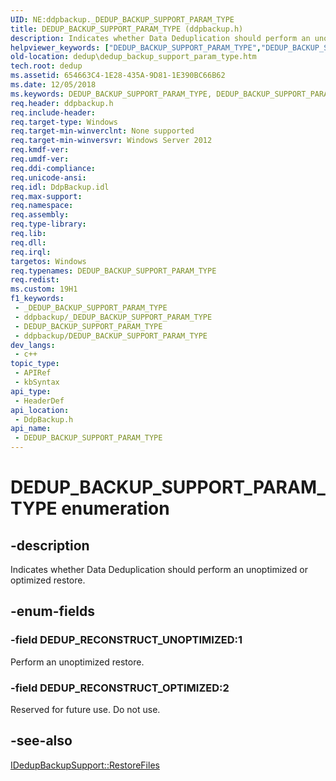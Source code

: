 ```yaml
---
UID: NE:ddpbackup._DEDUP_BACKUP_SUPPORT_PARAM_TYPE
title: DEDUP_BACKUP_SUPPORT_PARAM_TYPE (ddpbackup.h)
description: Indicates whether Data Deduplication should perform an unoptimized or optimized restore.
helpviewer_keywords: ["DEDUP_BACKUP_SUPPORT_PARAM_TYPE","DEDUP_BACKUP_SUPPORT_PARAM_TYPE enumeration [Data Deduplication API]","DEDUP_RECONSTRUCT_OPTIMIZED","DEDUP_RECONSTRUCT_UNOPTIMIZED","ddpbackup/DEDUP_BACKUP_SUPPORT_PARAM_TYPE","ddpbackup/DEDUP_RECONSTRUCT_OPTIMIZED","ddpbackup/DEDUP_RECONSTRUCT_UNOPTIMIZED","dedup.dedup_backup_support_param_type"]
old-location: dedup\dedup_backup_support_param_type.htm
tech.root: dedup
ms.assetid: 654663C4-1E28-435A-9D81-1E390BC66B62
ms.date: 12/05/2018
ms.keywords: DEDUP_BACKUP_SUPPORT_PARAM_TYPE, DEDUP_BACKUP_SUPPORT_PARAM_TYPE enumeration [Data Deduplication API], DEDUP_RECONSTRUCT_OPTIMIZED, DEDUP_RECONSTRUCT_UNOPTIMIZED, ddpbackup/DEDUP_BACKUP_SUPPORT_PARAM_TYPE, ddpbackup/DEDUP_RECONSTRUCT_OPTIMIZED, ddpbackup/DEDUP_RECONSTRUCT_UNOPTIMIZED, dedup.dedup_backup_support_param_type
req.header: ddpbackup.h
req.include-header: 
req.target-type: Windows
req.target-min-winverclnt: None supported
req.target-min-winversvr: Windows Server 2012
req.kmdf-ver: 
req.umdf-ver: 
req.ddi-compliance: 
req.unicode-ansi: 
req.idl: DdpBackup.idl
req.max-support: 
req.namespace: 
req.assembly: 
req.type-library: 
req.lib: 
req.dll: 
req.irql: 
targetos: Windows
req.typenames: DEDUP_BACKUP_SUPPORT_PARAM_TYPE
req.redist: 
ms.custom: 19H1
f1_keywords:
 - _DEDUP_BACKUP_SUPPORT_PARAM_TYPE
 - ddpbackup/_DEDUP_BACKUP_SUPPORT_PARAM_TYPE
 - DEDUP_BACKUP_SUPPORT_PARAM_TYPE
 - ddpbackup/DEDUP_BACKUP_SUPPORT_PARAM_TYPE
dev_langs:
 - c++
topic_type:
 - APIRef
 - kbSyntax
api_type:
 - HeaderDef
api_location:
 - DdpBackup.h
api_name:
 - DEDUP_BACKUP_SUPPORT_PARAM_TYPE
---
```


# DEDUP_BACKUP_SUPPORT_PARAM_TYPE enumeration


## -description

Indicates whether Data Deduplication should perform an unoptimized or optimized restore.

## -enum-fields

### -field DEDUP_RECONSTRUCT_UNOPTIMIZED:1

Perform an unoptimized restore.

### -field DEDUP_RECONSTRUCT_OPTIMIZED:2

Reserved for future use. Do not use.

## -see-also

<a href="/previous-versions/windows/desktop/api/ddpbackup/nf-ddpbackup-idedupbackupsupport-restorefiles">IDedupBackupSupport::RestoreFiles</a>
